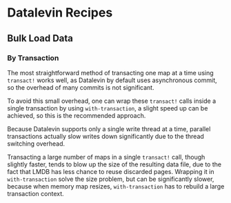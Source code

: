 # Datalevin Recipes

## Bulk Load Data

### By Transaction

The most straightforward method of transacting one map at a time using
`transact!` works well, as
Datalevin by default uses asynchronous commit, so the overhead of many commits is
not significant.

To avoid this small overhead, one can wrap these `transact!`
calls inside a single transaction by using `with-transaction`, a slight speed up
can be achieved, so this is the recommended approach.

Because Datalevin supports only a single write thread at a time, parallel
transactions actually slow writes down significantly due to the thread switching
overhead.

Transacting a large number of maps in a single `transact!` call, though slightly faster,
tends to blow up the size of the resulting data file, due to the fact that LMDB
 has less chance to reuse discarded pages. Wrapping it in `with-transaction`
 solve the size problem, but can be significantly slower, because when memory map
 resizes, `with-transaction` has to rebuild a large transaction context.
